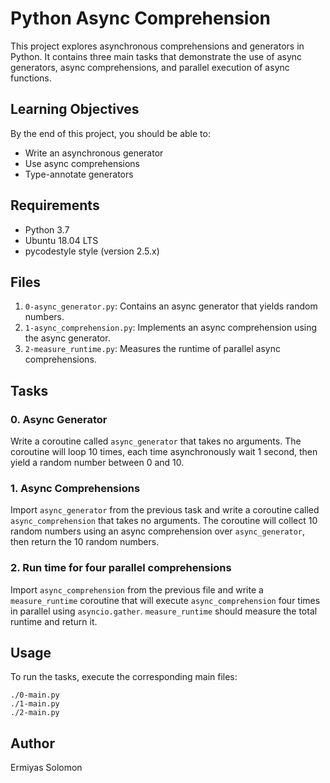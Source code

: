 # Python Async Comprehension

This project explores asynchronous comprehensions and generators in Python. It contains three main tasks that demonstrate the use of async generators, async comprehensions, and parallel execution of async functions.

## Learning Objectives

By the end of this project, you should be able to:

- Write an asynchronous generator
- Use async comprehensions
- Type-annotate generators

## Requirements

- Python 3.7
- Ubuntu 18.04 LTS
- pycodestyle style (version 2.5.x)

## Files

1. `0-async_generator.py`: Contains an async generator that yields random numbers.
2. `1-async_comprehension.py`: Implements an async comprehension using the async generator.
3. `2-measure_runtime.py`: Measures the runtime of parallel async comprehensions.

## Tasks

### 0. Async Generator

Write a coroutine called `async_generator` that takes no arguments. The coroutine will loop 10 times, each time asynchronously wait 1 second, then yield a random number between 0 and 10.

### 1. Async Comprehensions

Import `async_generator` from the previous task and write a coroutine called `async_comprehension` that takes no arguments. The coroutine will collect 10 random numbers using an async comprehension over `async_generator`, then return the 10 random numbers.

### 2. Run time for four parallel comprehensions

Import `async_comprehension` from the previous file and write a `measure_runtime` coroutine that will execute `async_comprehension` four times in parallel using `asyncio.gather`. `measure_runtime` should measure the total runtime and return it.

## Usage

To run the tasks, execute the corresponding main files:

```
./0-main.py
./1-main.py
./2-main.py
```

## Author

Ermiyas Solomon